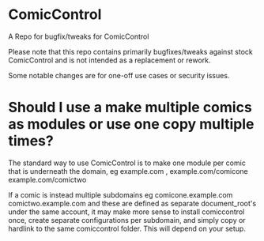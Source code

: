 # ComicControl
A Repo for bugfix/tweaks for ComicControl

Please note that this repo contains primarily bugfixes/tweaks against stock ComicControl and is not intended as a replacement or rework.

Some notable changes are for one-off use cases or security issues.

# Should I use a make multiple comics as modules or use one copy multiple times?

The standard way to use ComicControl is to make one module per comic that is underneath the domain, eg example.com , example.com/comicone example.com/comictwo

If a comic is instead multiple subdomains eg comicone.example.com comictwo.example.com and these are defined as separate document_root's under the same account, it may make more sense to install comiccontrol once, create separate configurations per subdomain, and simply copy or hardlink to the same comiccontrol folder. This will depend on your setup.
